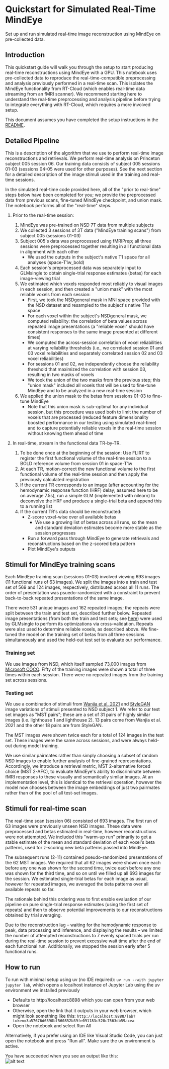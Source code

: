 # Quickstart for Simulated Real-Time MindEye
Set up and run simulated real-time image reconstruction using MindEye on pre-collected data.

## Introduction
This quickstart guide will walk you through the setup to start producing real-time reconstructions using MindEye with a GPU. This notebook uses pre-collected data to reproduce the real-time-compatible preprocessing and analysis previously performed in a real-time scan. This isolates the MindEye functionality from RT-Cloud (which enables real-time data streaming from an fMRI scanner). We recommend starting here to understand the real-time preprocessing and analysis pipeline before trying to integrate everything with RT-Cloud, which requires a more involved setup.

This document assumes you have completed the setup instructions in the [README](../README.md).

## Detailed Pipeline
This is a description of the algorithm that we use to perform real-time image reconstructions and retrievals. We perform real-time analysis on Princeton subject 005 session 06. Our training data consists of subject 005 sessions 01-03 (sessions 04-05 were used for other purposes). See the next section for a detailed description of the image stimuli used in the training and real-time sessions. 

In the simulated real-time code provided here, all of the "prior to real-time" steps below have been completed for you; we provide the preprocessed data from previous scans, fine-tuned MindEye checkpoint, and union mask. The notebook performs all of the "real-time" steps.

1. Prior to the real-time session:
    1. MindEye was pre-trained on NSD 7T data from multiple subjects
    2. We collected 3 sessions of 3T data ("MindEye training scans") from subject 005 (sessions 01-03)
    3. Subject 005's data was preprocessed using fMRIPrep; all three sessions were preprocessed together resulting in all functional data in alignment with each other
        * We used the outputs in the subject's native T1 space for all analyses (space-T1w_bold)
    4. Each session's preprocessed data was separately input to GLMsingle to obtain single-trial response estimates (betas) for each image-viewing trial
    5. We estimated which voxels responded most reliably to visual images in each session, and then created a "union mask" with the most reliable voxels from each session: 
        * First, we took the NSDgeneral mask in MNI space provided with the NSD dataset and resampled to the subject's native T1w space
        * For each voxel within the subject's NSDgeneral mask, we computed reliability: the correlation of beta values across repeated image presentations (a "reliable voxel" should have consistent responses to the same image presented at different times)
        * We computed the across-session correlation of voxel reliabilities at varying reliability thresholds (i.e., we correlated session 01 and 03 voxel reliabilities and separately correlated session 02 and 03 voxel reliabilities) 
        * For sessions 01 and 02, we independently choose the reliability threshold that maximized the correlation with session 03, resulting in two masks of voxels
        * We took the union of the two masks from the previous step; this "union mask" included all voxels that will be used to fine-tune MindEye and to be analyzed in a new real-time session
    6. We applied the union mask to the betas from sessions 01-03 to fine-tune MindEye
        * Note that this union mask is sub-optimal for any individual session, but this procedure was used both to limit the number of voxels that are processed (reduced feature dimensionality boosted performance in our testing using simulated real-time) and to capture potentially reliable voxels in the real-time session without knowing them ahead of time

2. In real-time, stream in the functional data TR-by-TR. 
    1. To be done once at the beginning of the session: Use FLIRT to register the first functional volume of the real-time session to a BOLD reference volume from session 01 in space-T1w
    2. At each TR, motion-correct the new functional volume to the first functional volume of the real-time session and then apply the previously calculated registration
    3. If the current TR corresponds to an image (after accounting for the hemodynamic response function (HRF) delay; assumed here to be on average 7.5s), run a simple GLM (implemented with nilearn) to deconvolve the HRF and produce a single-trial beta and append this to a running list
    4. If the current TR's data should be reconstructed:
        * Z-score voxel-wise over all available betas
            * We use a growing list of betas across all runs, so the mean and standard deviation estimates become more stable as the session progresses
        * Run a forward pass through MindEye to generate retrievals and reconstructions based on the z-scored beta pattern
        * Plot MindEye's outputs

## Stimuli for MindEye training scans
Each MindEye training scan (sessions 01-03) involved viewing 693 images (11 functional runs of 63 images). We split the images into a train and test set of 569 and 124 images, respectively, distributed across all 11 runs. The order of presentation was psuedo-randomized with a constraint to prevent back-to-back repeated presentations of the same image.

There were 531 unique images and 162 repeated images; the repeats were split between the train and test set, described further below. Repeated image presentations (from both the train and test sets; see [here](https://glmsingle.readthedocs.io/en/latest/wiki.html#i-noticed-that-glmsingle-involves-some-internal-cross-validation-is-this-a-problem-for-decoding-style-analyses-where-we-want-to-divide-the-data-into-a-training-set-and-a-test-set)) were used by GLMsingle to perform its optimizations via cross-validation. Repeats were also used to determine reliable voxels, as described above. We fine-tuned the model on the training set of betas from all three sessions simultaneously and used the held-out test set to evaluate our performance. 

### Training set
We use images from NSD, which itself sampled 73,000 images from [Microsoft COCO](https://link.springer.com/chapter/10.1007/978-3-319-10602-1_48). Fifty of the training images were shown a total of three times within each session. There were no repeated images from the training set across sessions. 

### Testing set
We use a combination of stimuli from [Wanjia et al. 2021](https://www.nature.com/articles/s41467-021-25126-0#Sec8) and [StyleGAN](http://github.com/NVlabs/stylegan) image variations of stimuli presented to NSD subject 1. We refer to our test set images as "MST pairs"; these are a set of 31 pairs of highly similar images (i.e. lighthouse 1 and lighthouse 2). 13 pairs come from Wanjia et al. 2021 and the other 18 pairs are from StyleGAN. 

The MST images were shown twice each for a total of 124 images in the test set. These images were the same across sessions, and were always held-out during model training.

We use similar pairmates rather than simply choosing a subset of random NSD images to enable further analysis of fine-grained representations. Accordingly, we introduce a retrieval metric, MST 2-alternative forced choice (MST 2-AFC), to evaluate MindEye's ability to discriminate between fMRI responses to these visually and semantically similar images. At an implementation level, this is identical to the retrieval operation, however the model now chooses between the image embeddings of just two pairmates rather than of the pool of all test-set images. 

## Stimuli for real-time scan
The real-time scan (session 06) consisted of 693 images. The first run of 63 images were previously unseen NSD images. These data were preprocessed and betas estimated in real-time, however reconstructions were not attempted. We included this "warm-up run" primarily to get a stable estimate of the mean and standard deviation of each voxel's beta patterns, used for z-scoring new beta patterns passed into MindEye. 

The subsequent runs (2-11) contained pseudo-randomized presentations of the 62 MST images. We required that all 62 images were shown once each before any one was shown for the second time, twice each before any one was shown for the third time, and so on until we filled up all 693 images for the session. We estimated single-trial betas for each image as usual, however for repeated images, we averaged the beta patterns over all available repeats so far. 

The rationale behind this ordering was to first enable evaluation of our pipeline on pure single-trial response estimates (using the first set of repeats) and then to observe potential improvements to our reconstructions obtained by trial averaging. 

Due to the reconstruction lag – waiting for the hemodynamic response to peak, data processing and inference, and displaying the results – we limited the number of attempted reconstructions to 7 evenly spaced trials per run during the real-time session to prevent excessive wait time after the end of each functional run. Additionally, we stopped the session early after 5 functional runs. 

## How to run
To run with minimal setup using uv (no IDE required): `uv run --with jupyter jupyter lab`, which opens a localhost instance of Jupyter Lab using the uv environment we installed previously 
* Defaults to http://localhost:8898 which you can open from your web browser
* Otherwise, open the link that it outputs in your web browser, which might look something like this: `http://localhost:8888/lab?token=3a57676d6590bf560852b39fe091183c520c7563db59acea`
* Open the notebook and select Run All

Alternatively, if you prefer using an IDE like Visual Studio Code, you can just open the notebook and press "Run all". Make sure the uv environment is active.

You have succeeded when you see an output like this:     
![alt text](https://github.com/brainiak/rtcloud-projects/raw/main/mindeye/docs/sample_jupyter_output.png "Sample Jupyter Output")

